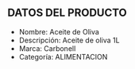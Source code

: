 DATOS DEL PRODUCTO
---
* Nombre: Aceite de Oliva
* Descripción: Aceite de oliva 1L
* Marca: Carbonell
* Categoría: ALIMENTACION